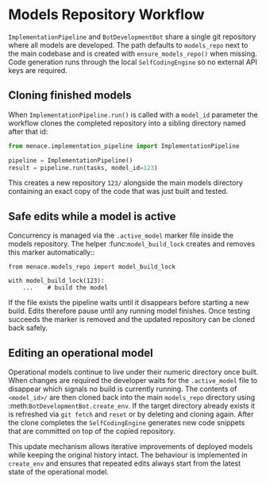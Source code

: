 # Models Repository Workflow

`ImplementationPipeline` and `BotDevelopmentBot` share a single git repository where all models are developed. The path defaults to `models_repo` next to the main codebase and is created with `ensure_models_repo()` when missing. Code generation runs through the local ``SelfCodingEngine`` so no external API keys are required.

## Cloning finished models

When `ImplementationPipeline.run()` is called with a `model_id` parameter the workflow clones the completed repository into a sibling directory named after that id:

```python
from menace.implementation_pipeline import ImplementationPipeline

pipeline = ImplementationPipeline()
result = pipeline.run(tasks, model_id=123)
```

This creates a new repository `123/` alongside the main models directory containing an exact copy of the code that was just built and tested.

## Safe edits while a model is active

Concurrency is managed via the `.active_model` marker file inside the models repository. The helper :func:`model_build_lock` creates and removes this marker automatically::

    from menace.models_repo import model_build_lock

    with model_build_lock(123):
        ...    # build the model

If the file exists the pipeline waits until it disappears before starting a new build. Edits therefore pause until any running model finishes. Once testing succeeds the marker is removed and the updated repository can be cloned back safely.

## Editing an operational model

Operational models continue to live under their numeric directory once built. When
changes are required the developer waits for the `.active_model` file to disappear
which signals no build is currently running. The contents of `<model_id>/` are then
cloned back into the main `models_repo` directory using :meth:`BotDevelopmentBot.create_env`.
If the target directory already exists it is refreshed via `git fetch` and `reset`
or by deleting and cloning again. After the clone completes the
`SelfCodingEngine` generates new code snippets that are committed on top of the
copied repository.

This update mechanism allows iterative improvements of deployed models while
keeping the original history intact. The behaviour is implemented in
``create_env`` and ensures that repeated edits always start from the latest
state of the operational model.

